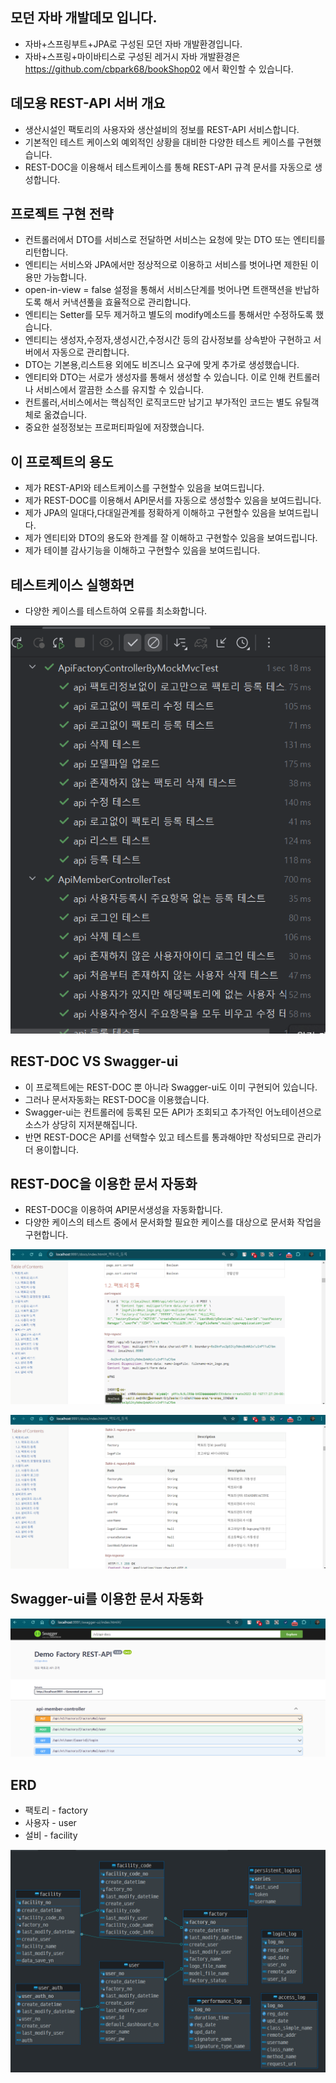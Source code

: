 ## 모던 자바 개발데모 입니다.
- 자바+스프링부트+JPA로 구성된 모던 자바 개발환경입니다.
- 자바+스프링+마이바티스로 구성된 레거시 자바 개발환경은 https://github.com/cbpark68/bookShop02 에서 확인할 수 있습니다.

## 데모용 REST-API 서버 개요
- 생산시설인 팩토리의 사용자와 생산설비의 정보를 REST-API 서비스합니다.
- 기본적인 테스트 케이스외 예외적인 상황을 대비한 다양한 테스트 케이스를 구현했습니다.
- REST-DOC을 이용해서 테스트케이스를 통해 REST-API 규격 문서를 자동으로 생성합니다.

## 프로젝트 구현 전략
- 컨트롤러에서 DTO를 서비스로 전달하면 서비스는 요청에 맞는 DTO 또는 엔티티를 리턴합니다.
- 엔티티는 서비스와 JPA에서만 정상적으로 이용하고 서비스를 벗어나면 제한된 이용만 가능합니다.
- open-in-view = false 설정을 통해서 서비스단계를 벗어나면 트랜잭션을 반납하도록 해서 커낵션풀을 효율적으로 관리합니다.
- 엔티티는 Setter를 모두 제거하고 별도의 modify메소드를 통해서만 수정하도록 했습니다.
- 엔티티는 생성자,수정자,생성시간,수정시간 등의 감사정보를 상속받아 구현하고 서버에서 자동으로 관리합니다.
- DTO는 기본용,리스트용 외에도 비즈니스 요구에 맞게 추가로 생성했습니다.
- 엔티티와 DTO는 서로가 생성자를 통해서 생성할 수 있습니다. 이로 인해 컨트롤러나 서비스에서 깔끔한 소스를 유지할 수 있습니다.
- 컨트롤러,서비스에서는 핵심적인 로직코드만 남기고 부가적인 코드는 별도 유틸객체로 옮겼습니다.
- 중요한 설정정보는 프로퍼티파일에 저장했습니다.

## 이 프로젝트의 용도
- 제가 REST-API와 테스트케이스를 구현할수 있음을 보여드립니다.
- 제가 REST-DOC를 이용해서 API문서를 자동으로 생성할수 있음을 보여드립니다.
- 제가 JPA의 일대다,다대일관계를 정확하게 이해하고 구현할수 있음을 보여드립니다.
- 제가 엔티티와 DTO의 용도와 한계를 잘 이해하고 구현할수 있음을 보여드립니다.
- 제가 테이블 감사기능을 이해하고 구현할수 있음을 보여드립니다.

## 테스트케이스 실행화면
- 다양한 케이스를 테스트하여 오류를 최소화합니다.
  
![테스트케이스](https://github.com/cbpark68/demo-factory/blob/main/src/main/resources/static/images/%ED%85%8C%EC%8A%A4%ED%8A%B8%EC%BC%80%EC%9D%B4%EC%8A%A4.png)

## REST-DOC VS Swagger-ui
- 이 프로젝트에는 REST-DOC 뿐 아니라 Swagger-ui도 이미 구현되어 있습니다.
- 그러나 문서자동화는 REST-DOC을 이용했습니다.
- Swagger-ui는 컨트롤러에 등록된 모든 API가 조회되고 추가적인 어노테이션으로 소스가 상당히 지저분해집니다.
- 반면 REST-DOC은 API를 선택할수 있고 테스트를 통과해야만 작성되므로 관리가 더 용이합니다.

## REST-DOC을 이용한 문서 자동화
- REST-DOC을 이용하여 API문서생성을 자동화합니다.
- 다양한 케이스의 테스트 중에서 문서화할 필요한 케이스를 대상으로 문서화 작업을 구현합니다.
  
![API규격서1](https://github.com/cbpark68/demo-factory/blob/main/src/main/resources/static/images/REST-DOC1.png)

![API규격서2](https://github.com/cbpark68/demo-factory/blob/main/src/main/resources/static/images/REST-DOC2.png)

## Swagger-ui를 이용한 문서 자동화
![Swagger-ui](https://github.com/cbpark68/demo-factory/blob/main/src/main/resources/static/images/Swagger-ui.png)

## ERD
- 팩토리 - factory
- 사용자 - user
- 설비 - facility

![ERD](https://github.com/cbpark68/demo-factory/blob/main/src/main/resources/static/images/ERD.png)

